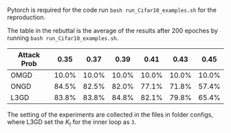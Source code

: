 Pytorch is required for the code run `bash run_Cifar10_examples.sh` for the reproduction.



The table in the rebuttal is the average of the results after 200 epoches by running `bash run_Cifar10_examples.sh`.

| Attack Prob | 0.35  | 0.37  | 0.39  | 0.41  | 0.43  | 0.45  |
| ----------- | ----- | ----- | ----- | ----- | ----- | ----- |
| OMGD        | 10.0% | 10.0% | 10.0% | 10.0% | 10.0% | 10.0% |
| ONGD        | 84.5% | 82.5% | 82.0% | 77.1% | 71.8% | 57.4% |
| L3GD        | 83.8% | 83.8% | 84.8% | 82.1% | 79.8% | 65.4% |

The setting of the experiments are collected in the files in folder configs, where L3GD set the $K_t$ for the inner loop as `3`. 
